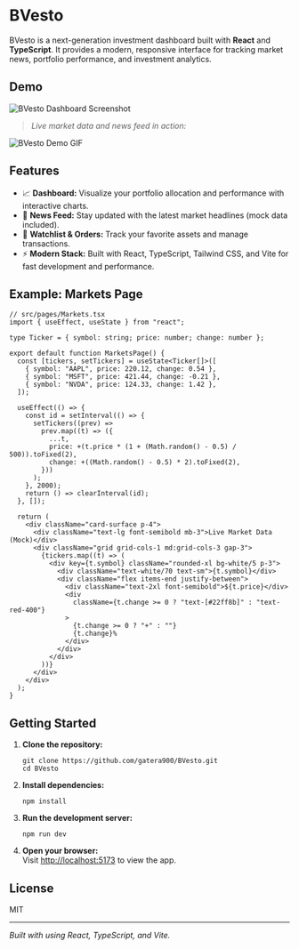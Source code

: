# BVesto

BVesto is a next-generation investment dashboard built with **React** and **TypeScript**. It provides a modern, responsive interface for tracking market news, portfolio performance, and investment analytics.

## Demo

![BVesto Dashboard Screenshot](./screenshots/dashboard.png)

> _Live market data and news feed in action:_

![BVesto Demo GIF](./screenshots/demo.gif)

## Features

- 📈 **Dashboard:** Visualize your portfolio allocation and performance with interactive charts.
- 📰 **News Feed:** Stay updated with the latest market headlines (mock data included).
- 💼 **Watchlist & Orders:** Track your favorite assets and manage transactions.
- ⚡ **Modern Stack:** Built with React, TypeScript, Tailwind CSS, and Vite for fast development and performance.

## Example: Markets Page

```tsx
// src/pages/Markets.tsx
import { useEffect, useState } from "react";

type Ticker = { symbol: string; price: number; change: number };

export default function MarketsPage() {
  const [tickers, setTickers] = useState<Ticker[]>([
    { symbol: "AAPL", price: 220.12, change: 0.54 },
    { symbol: "MSFT", price: 421.44, change: -0.21 },
    { symbol: "NVDA", price: 124.33, change: 1.42 },
  ]);

  useEffect(() => {
    const id = setInterval(() => {
      setTickers((prev) =>
        prev.map((t) => ({
          ...t,
          price: +(t.price * (1 + (Math.random() - 0.5) / 500)).toFixed(2),
          change: +((Math.random() - 0.5) * 2).toFixed(2),
        }))
      );
    }, 2000);
    return () => clearInterval(id);
  }, []);

  return (
    <div className="card-surface p-4">
      <div className="text-lg font-semibold mb-3">Live Market Data (Mock)</div>
      <div className="grid grid-cols-1 md:grid-cols-3 gap-3">
        {tickers.map((t) => (
          <div key={t.symbol} className="rounded-xl bg-white/5 p-3">
            <div className="text-white/70 text-sm">{t.symbol}</div>
            <div className="flex items-end justify-between">
              <div className="text-2xl font-semibold">${t.price}</div>
              <div
                className={t.change >= 0 ? "text-[#22ff8b]" : "text-red-400"}
              >
                {t.change >= 0 ? "+" : ""}
                {t.change}%
              </div>
            </div>
          </div>
        ))}
      </div>
    </div>
  );
}
```

## Getting Started

1. **Clone the repository:**

   ```
   git clone https://github.com/gatera900/BVesto.git
   cd BVesto
   ```

2. **Install dependencies:**

   ```
   npm install
   ```

3. **Run the development server:**

   ```
   npm run dev
   ```

4. **Open your browser:**  
   Visit [http://localhost:5173](http://localhost:5173) to view the app.

## License

MIT

---

_Built with using React, TypeScript, and Vite._
